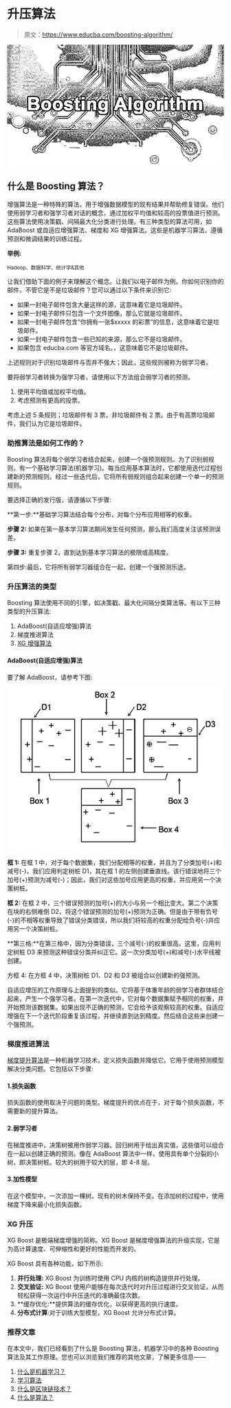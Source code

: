 # 升压算法

> 原文：<https://www.educba.com/boosting-algorithm/>

![Boosting-Algorithm](img/10b9d9a81ef1786b73e274cd297fe6a7.png)



## 什么是 Boosting 算法？

增强算法是一种特殊的算法，用于增强数据模型的现有结果并帮助修复错误。他们使用弱学习者和强学习者对话的概念，通过加权平均值和较高的投票值进行预测。这些算法使用决策戳、间隔最大化分类进行处理。有三种类型的算法可用，如 AdaBoost 或自适应增强算法、梯度和 XG 增强算法。这些是机器学习算法，遵循预测和微调结果的训练过程。

**举例:**

<small>Hadoop、数据科学、统计学&其他</small>

让我们借助下面的例子来理解这个概念。让我们以电子邮件为例。你如何识别你的邮件，不管它是不是垃圾邮件？您可以通过以下条件来识别它:

*   如果一封电子邮件包含大量这样的源，这意味着它是垃圾邮件。
*   如果一封电子邮件只包含一个文件图像，那么它就是垃圾邮件。
*   如果一封电子邮件包含“你拥有一张$xxxxx 的彩票”的信息，这意味着它是垃圾邮件。
*   如果一封电子邮件包含一些已知的来源，那么它不是垃圾邮件。
*   如果包含 educba.com 等官方域名。，这意味着它不是垃圾邮件。

上述规则对于识别垃圾邮件与否并不强大；因此，这些规则被称为弱学习者。

要将弱学习者转换为强学习者，请使用以下方法组合弱学习者的预测。

1.  使用平均值或加权平均值。
2.  考虑预测有更高的投票。

考虑上述 5 条规则；垃圾邮件有 3 票，非垃圾邮件有 2 票。由于有高票垃圾邮件，我们认为它是垃圾邮件。

### 助推算法是如何工作的？

Boosting 算法将每个弱学习者结合起来，创建一个强预测规则。为了识别弱规则，有一个基础学习算法(机器学习)。每当应用基本算法时，它都使用迭代过程创建新的预测规则。经过一些迭代后，它将所有弱规则组合起来创建一个单一的预测规则。

要选择正确的发行版，请遵循以下步骤:

**第一步:**基础学习算法结合每个分布，对每个分布应用相等的权重。

**步骤 2:** 如果在第一基本学习算法期间发生任何预测，那么我们高度关注该预测误差。

**步骤 3:** 重复步骤 2，直到达到基本学习算法的极限或高精度。

第四步:最后，它将所有弱学习器组合在一起，创建一个强预测乐途。

### 升压算法的类型

Boosting 算法使用不同的引擎，如决策戳、最大化间隔分类算法等。有以下三种类型的升压算法:

1.  AdaBoost(自适应增强)算法
2.  梯度推进算法
3.  [XG 增强算法](https://www.educba.com/xgboost-algorithm/)

#### AdaBoost(自适应增强)算法

要了解 AdaBoost，请参考下图:

![AdaBoost (Adaptive Boosting) algorithm](img/17512d693eea25fe58beab87853447e2.png)



**框 1:** 在框 1 中，对于每个数据集，我们分配相等的权重，并且为了分类加号(+)和减号(-)，我们应用判定树桩 D1，其在框 1 的左侧创建垂直线。该行错误地将三个加号(+)预测为减号(-)；因此，我们对这些加号应用更高的权重，并应用另一个决策树桩。

**框 2:** 在框 2 中，三个错误预测的加号(+)的大小与另一个相比变大。第二个决策在块的右侧难倒 D2，将这个错误预测的加号(+)预测为正确。但是由于带有负号(-)的不相等权重导致了错误分类错误，所以我们将较高的权重分配给负号(-)并应用另一个决策树桩。

**第三格:**在第三格中，因为分类错误，三个减号(-)的权重很高。这里，应用判定树桩 D3 来预测这种错误分类并纠正它。这一次分类加号(+)和减号(-)水平线被创建。

方框 4: 在方框 4 中，决策树桩 D1、D2 和 D3 被组合以创建新的强预测。

自适应增压的工作原理与上面提到的类似。它将基于体重年龄的弱学习者群体结合起来，产生一个强学习者。在第一次迭代中，它对每个数据集赋予相同的权重，并开始预测该数据集。如果出现不正确的预测，它会给予该观察较高的权重。自适应增强在下一个迭代阶段重复该过程，并继续直到达到精度。然后结合这些来创建一个强预测。

### 梯度推进算法

[梯度提升算法](https://www.educba.com/gradient-boosting-algorithm/)是一种机器学习技术，定义损失函数并降低它。它用于使用预测模型解决分类问题。它包括以下步骤:

#### 1.损失函数

损失函数的使用取决于问题的类型。梯度提升的优点在于，对于每个损失函数，不需要新的提升算法。

#### 2.弱学习者

在梯度推进中，决策树被用作弱学习器。回归树用于给出真实值，这些值可以组合在一起以创建正确的预测。像在 AdaBoost 算法中一样，使用具有单个分裂的小树，即决策树桩。较大的树用于较大的层，即 4-8 层。

#### 3.加性模型

在这个模型中，一次添加一棵树。现有的树木保持不变。在添加树的过程中，使用梯度下降来最小化损失函数。

### XG 升压

XG Boost 是极端梯度增强的简称。XG Boost 是梯度增强算法的升级实现，它是为高计算速度、可伸缩性和更好的性能而开发的。

XG Boost 具有各种功能，如下所示:

1.  **并行处理:** XG Boost 为训练时使用 CPU 内核的树构造提供并行处理。
2.  **交叉验证:** XG Boost 使用户能够在每次迭代时对升压过程进行交叉验证，从而轻松获得一次运行中升压迭代的准确最佳次数。
3.  **缓存优化:**提供算法的缓存优化，以获得更高的执行速度。
4.  **分布式计算**:对于训练大型模型，XG Boost 允许分布式计算。

### 推荐文章

在本文中，我们已经看到了什么是 Boosting 算法，机器学习中的各种 Boosting 算法及其工作原理。您也可以浏览我们推荐的其他文章，了解更多信息——

1.  [什么是机器学习？](https://www.educba.com/what-is-machine-learning/)
2.  [学习算法](https://www.educba.com/learning-algorithms/)
3.  [什么是区块链技术？](https://www.educba.com/what-is-blockchain-technology/)
4.  [什么是算法？](https://www.educba.com/what-is-an-algorithm/)





